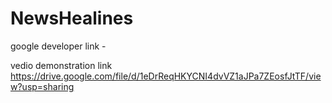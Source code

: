 # NewsHealines

google developer link -

vedio demonstration link https://drive.google.com/file/d/1eDrReqHKYCNI4dvVZ1aJPa7ZEosfJtTF/view?usp=sharing

